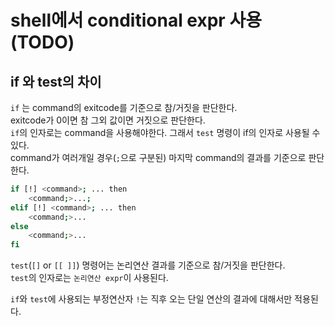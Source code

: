 # shell에서 conditional expr 사용(TODO)

## if 와 test의 차이

`if` 는 command의 exitcode를 기준으로 참/거짓을 판단한다.  
exitcode가 0이면 참 그외 값이면 거짓으로 판단한다.  
`if`의 인자로는 command을 사용해야한다. 그래서 `test` 명령이 if의 인자로 사용될 수 있다.  
command가 여러개일 경우(`;`으로 구분된) 마지막 command의 결과를 기준으로 판단한다.

```bash
if [!] <command>; ... then
    <command;>...;
elif [!] <command>; ... then
    <command;>...
else
    <command;>...
fi
```

`test`(`[]` or `[[ ]]`) 명령어는 논리연산 결과를 기준으로 참/거짓을 판단한다.  
`test`의 인자로는 `논리연산 expr`이 사용된다.  

`if`와 `test`에 사용되는 부정연산자 `!`는 직후 오는 단일 연산의 결과에 대해서만 적용된다.
